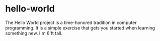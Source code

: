 # hello-world
The Hello World project is a time-honored tradition in computer programming. It is a simple exercise that gets you started when learning something new.
I'm 6'ft tall.
